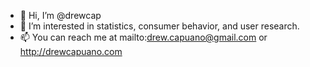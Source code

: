- 👋 Hi, I’m @drewcap
- 👀 I’m interested in statistics, consumer behavior, and user research. 
- 📫 You can reach me at mailto:drew.capuano@gmail.com or http://drewcapuano.com

<!---
drewcap/drewcap is a ✨ special ✨ repository because its `README.md` (this file) appears on your GitHub profile.
You can click the Preview link to take a look at your changes.
--->
